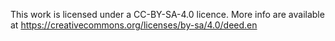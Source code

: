 This work is licensed under a CC-BY-SA-4.0 licence. 
More info are available at https://creativecommons.org/licenses/by-sa/4.0/deed.en
